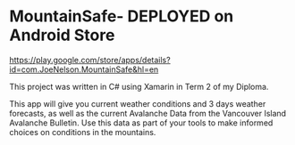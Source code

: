 # MountainSafe- DEPLOYED on Android Store
https://play.google.com/store/apps/details?id=com.JoeNelson.MountainSafe&hl=en

This project was written in C# using Xamarin in Term 2 of my Diploma.

This app will give you current weather conditions and 3 days weather forecasts, as well as the current Avalanche Data from the Vancouver Island Avalanche Bulletin. Use this data as part of your tools to make informed choices on conditions in the mountains.

